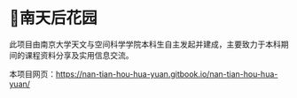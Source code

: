 # 📁南天后花园

此项目由南京大学天文与空间科学学院本科生自主发起并建成，主要致力于本科期间的课程资料分享及实用信息交流。

本项目网页：https://nan-tian-hou-hua-yuan.gitbook.io/nan-tian-hou-hua-yuan/



